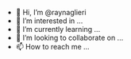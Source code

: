 - 👋 Hi, I’m @raynaglieri
- 👀 I’m interested in ...
- 🌱 I’m currently learning ...
- 💞️ I’m looking to collaborate on ...
- 📫 How to reach me ...

<!---
raynaglieri/raynaglieri is a ✨ special ✨ repository because its `README.md` (this file) appears on your GitHub profile.
You can click the Preview link to take a look at your changes.
--->
